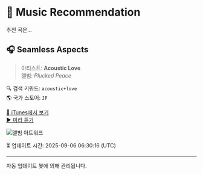 
# 🎵 Music Recommendation

추천 곡은...

## 🎧 Seamless Aspects  
> 아티스트: **Acoustic Love**  
> 앨범: _Plucked Peace_  

🔍 검색 키워드: `acoustic+love`  
🌎 국가 스토어: `JP`

[🔗 iTunes에서 보기](https://music.apple.com/jp/album/seamless-aspects/1763317163?i=1763318052&uo=4)  
[▶️ 미리 듣기](https://audio-ssl.itunes.apple.com/itunes-assets/AudioPreview211/v4/b7/c6/32/b7c63220-76ba-f6b0-c51c-ac8103dc6610/mzaf_14506252010439904216.plus.aac.p.m4a)

![앨범 아트워크](https://is1-ssl.mzstatic.com/image/thumb/Music221/v4/35/2b/be/352bbe8d-9b4b-f5e0-9d19-657345135066/cover.jpg/100x100bb.jpg)

⏳ 업데이트 시간: 2025-09-06 06:30:16 (UTC)

---
자동 업데이트 봇에 의해 관리됩니다.
